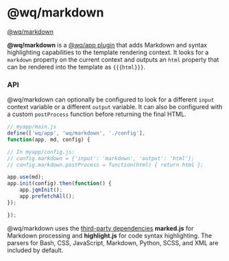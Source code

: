 @wq/markdown
==============

[@wq/markdown]

**@wq/markdown** is a [@wq/app plugin] that adds Markdown and syntax highlighting capabilities to the template rendering context.  It looks for a `markdown` property on the current context and outputs an `html` property that can be rendered into the template as `{{{html}}}`.

### API

@wq/markdown can optionally be configured to look for a different `input` context variable or a different `output` variable.  It can also be configured with a custom `postProcess` function before returning the final HTML.

```javascript
// myapp/main.js
define(['wq/app', 'wq/markdown', './config'],
function(app, md, config) {

// In myapp/config.js:
// config.markdown = {'input': 'markdown', 'output': 'html'};
// config.markdown.postProcess = function(html) { return html };

app.use(md);
app.init(config).then(function() {
    app.jqmInit();
    app.prefetchAll();
});

});
```

@wq/markdown uses the [third-party dependencies] **marked.js** for Markdown processing and **highlight.js** for code syntax highlighting.  The parsers for Bash, CSS, JavaScript, Markdown, Python, SCSS, and XML are included by default.

[@wq/markdown]: https://github.com/wq/wq.app/blob/master/packages/markdown
[@wq/app plugin]: https://wq.io/docs/app-plugins
[third-party dependencies]: https://wq.io/docs/third-party
